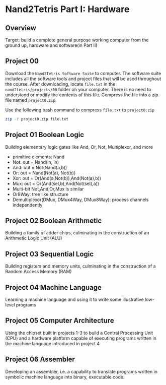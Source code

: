 # Nand2Tetris Part I: Hardware

## Overview
Target: build a complete general purpose working computer from the ground up, hardware and software(in Part II)


## Project 00

Download the `Nand2Tetris Software Suite` to computer. The software suite includes all the software tools and project files that will be used throughout the course. After downloading, locate `file.txt` in the `nand2tetris/projects/00` folder on your computer. There is no need to understand or modify the contents of this file. Compress the file into a zip file named `project0.zip`.

Use the following bash command to compress `file.txt` to `project0.zip`

```sh
zip -r project0.zip file.txt
```


## Project 01 Boolean Logic
Building elementary logic gates like And, Or, Not, Multiplexor, and more

- primitive elements: Nand
- Not: out = Nand(in, in)
- And: out = Not(Nand(a,b))
- Or: out = Nand(Not(a), Not(b))
- Xor: out = Or(And(a,Not(b)),And(Not(a),b))
- Mux: out = Or(And(sel,b),And(Not(sel),a))
- Muiti-bit Not,And,Or,Mux is similar
- Or8Way: tree like structure
- Demultiplexor(DMux, DMux4Way, DMux8Way): process channels independently

## Project 02 Boolean Arithmetic
Building a family of adder chips, culminating in the construction of an Arithmetic Logic Unit (ALU)

## Project 03 Sequential Logic
Building registers and memory units, culminating in the construction of a Random Access Memory (RAM)

## Project 04 Machine Language
Learning a machine language and using it to write some illustrative low-level programs

## Project 05 Computer Architecture
Using the chipset built in projects 1-3 to build a Central Processing Unit (CPU) and a hardware platform capable of executing programs written in the machine language introduced in project 4


## Project 06 Assembler
Developing an assembler, i.e. a capability to translate programs written in symbolic machine language into binary, executable code.


